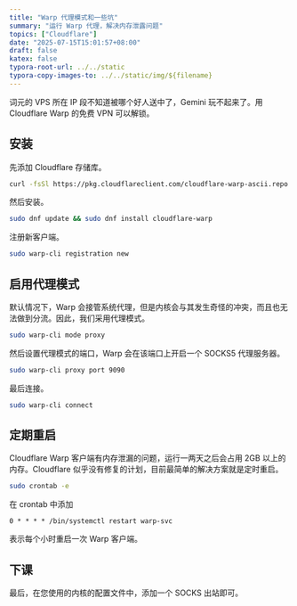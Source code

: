 ```yaml
---
title: "Warp 代理模式和一些坑"
summary: "运行 Warp 代理，解决内存泄露问题"
topics: ["Cloudflare"]
date: "2025-07-15T15:01:57+08:00"
draft: false
katex: false
typora-root-url: ../../static
typora-copy-images-to: ../../static/img/${filename}
---
```


词元的 VPS 所在 IP 段不知道被哪个好人送中了，Gemini 玩不起来了。用 Cloudflare Warp 的免费 VPN 可以解锁。

## 安装

先添加 Cloudflare 存储库。

```bash
curl -fsSl https://pkg.cloudflareclient.com/cloudflare-warp-ascii.repo | sudo tee /etc/yum.repos.d/cloudflare-warp.repo
```

然后安装。

```bash
sudo dnf update && sudo dnf install cloudflare-warp
```

注册新客户端。

```bash
sudo warp-cli registration new
```

## 启用代理模式

默认情况下，Warp 会接管系统代理，但是内核会与其发生奇怪的冲突，而且也无法做到分流。因此，我们采用代理模式。

```bash
sudo warp-cli mode proxy
```

然后设置代理模式的端口，Warp 会在该端口上开启一个 SOCKS5 代理服务器。

```bash
sudo warp-cli proxy port 9090
```

最后连接。

```bash
sudo warp-cli connect
```

## 定期重启

Cloudflare Warp 客户端有内存泄漏的问题，运行一两天之后会占用 2GB 以上的内存。Cloudflare 似乎没有修复的计划，目前最简单的解决方案就是定时重启。

```bash
sudo crontab -e
```

在 crontab 中添加

```
0 * * * * /bin/systemctl restart warp-svc
```

表示每个小时重启一次 Warp 客户端。

## 下课

最后，在您使用的内核的配置文件中，添加一个 SOCKS 出站即可。
